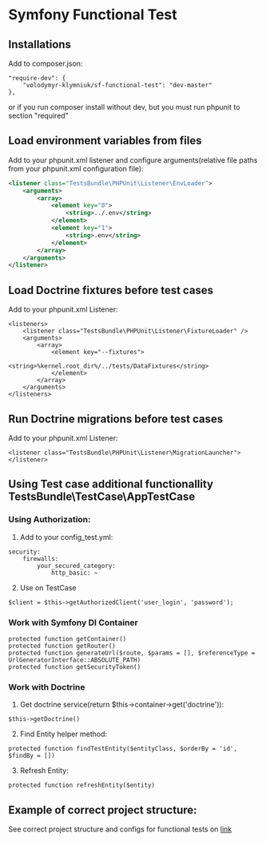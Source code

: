 # Symfony Functional Test

## Installations
Add to composer.json:
````
"require-dev": {
    "volodymyr-klymniuk/sf-functional-test": "dev-master"
},
````
or if you run composer install without dev, but you must run phpunit to section "required"

## Load environment variables from files
Add to your phpunit.xml listener and configure arguments(relative file paths from your phpunit.xml configuration file):
````XML 
<listener class="TestsBundle\PHPUnit\Listener\EnvLoader">
    <arguments>
        <array>
            <element key="0">
                <string>../.env</string>
            </element>
            <element key="1">
                <string>.env</string>
            </element>
        </array>
    </arguments>
</listener>
````

## Load Doctrine fixtures before test cases
Add to your phpunit.xml Listener:
````    
<listeners>
    <listener class="TestsBundle\PHPUnit\Listener\FixtureLoader" />
    <arguments>
        <array>
            <element key="--fixtures">
                <string>%kernel.root_dir%/../tests/DataFixtures</string>
            </element>
        </array>
    </arguments>
</listeners>
````

## Run Doctrine migrations before test cases
Add to your phpunit.xml Listener:
````    
<listener class="TestsBundle\PHPUnit\Listener\MigrationLauncher">
</listener>
````

## Using Test case additional functionallity TestsBundle\TestCase\AppTestCase
### Using Authorization:
1) Add to your config_test.yml:
````     
security:
    firewalls:
        your_secured_category:
            http_basic: ~
````
2)  Use on TestCase
````    
$client = $this->getAuthorizedClient('user_login', 'password');
````

### Work with Symfony DI Container
````
protected function getContainer()
protected function getRouter()
protected function generateUrl($route, $params = [], $referenceType = UrlGeneratorInterface::ABSOLUTE_PATH)
protected function getSecurityToken()
```` 

### Work with Doctrine
1. Get doctrine service(return $this->container->get('doctrine')):
````
$this->getDoctrine()
````  
2. Find Entity helper method:
````    
protected function findTestEntity($entityClass, $orderBy = 'id', $findBy = [])
````

3. Refresh Entity:
````
protected function refreshEntity($entity) 
````

## Example of correct project structure:
See correct project structure and configs for functional tests on [link](/examples/project-structure/)